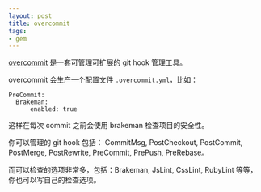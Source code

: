 ```yaml
---
layout: post
title: overcommit
tags:
- gem
---
```


[overcommit][1] 是一套可管理可扩展的 git hook 管理工具。

overcommit 会生产一个配置文件 `.overcommit.yml`，比如：

```
PreCommit:
  Brakeman:
      enabled: true
```

这样在每次 commit 之前会使用 brakeman 检查项目的安全性。

你可以管理的 git hook 包括： CommitMsg, PostCheckout, PostCommit,
PostMerge, PostRewrite, PreCommit, PrePush, PreRebase。

而可以检查的选项非常多，包括：Brakeman, JsLint, CssLint, RubyLint
等等，你也可以写自己的检查选项。

[1]: https://github.com/brigade/overcommit
